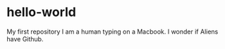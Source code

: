 # hello-world
My first repository
I am a human typing on a Macbook. 
I wonder if Aliens have Github.
